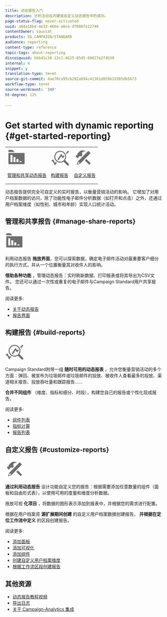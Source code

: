 ```yaml
---
title: 动态报告入门
description: 分析活动在内建或自定义动态报告中的成功。
page-status-flag: never-activated
uuid: a84a18bd-4e33-466e-a6ce-d7008fe12746
contentOwner: sauviat
products: SG_CAMPAIGN/STANDARD
audience: reporting
content-type: reference
topic-tags: about-reporting
discoiquuid: bbb41c38-12c1-4625-85d5-69627e2f4b39
internal: n
snippet: y
translation-type: tm+mt
source-git-commit: 4ae70ca95cb282a694c41361d859b19385db5673
workflow-type: tm+mt
source-wordcount: '349'
ht-degree: 12%

---
```



# Get started with dynamic reporting {#get-started-reporting}

<table>
<tr>
<td><img src="assets/do-not-localize/icon_manage.svg" width="60px"><p><a href="#manage-share-reports">管理和共享动态报告</a></p></td>
<td><img src="assets/do-not-localize/icon_build.svg" width="60px"><p><a href="#build-reports">构建报告</a></p></td>
<td><img src="assets/do-not-localize/icon_customize.svg" width="60px"><p><a href="#customize-reports">自定义报告</a></p></td></tr>
</table>

动态报告提供完全可自定义的实时报告，以衡量营销活动的影响。 它增加了对用户档案数据的访问，除了功能性电子邮件分析数据（如打开和点击）之外，还通过用户档案维度（如性别、城市和年龄）实现人口统计活动。

## 管理和共享报告 {#manage-share-reports}

<img src="assets/do-not-localize/icon_manage.svg" width="60px">

利用动态报告 **拖放界面**，您可以探索数据，确定电子邮件活动对最重要客户细分的执行方式，并从一个位置衡量其对收件人的影响。

**借助各种功能** ，管理动态报告：实时刷新数据、打印报表或将其导出为CSV文件。 您还可以通过一次性或重复的电子邮件与Campaign Standard用户共享报告。

阅读更多:

* [关于动态报告](../../reporting/using/about-dynamic-reports.md)
* [报告界面](../../reporting/using/reporting-interface.md)

## 构建报告 {#build-reports}

<img src="assets/do-not-localize/icon_build.svg" width="60px">

Campaign Standard附带一组 **随时可用的动态报表** ，允许您衡量营销活动的多个方面：弹回、被宣布为垃圾邮件或垃圾邮件的投放、被收件人查看最多的投放、渠道相关报告、投放吞吐量和跟踪报告……

**合并不同组件** （维度、指标和细分、时段），构建您自己的报告或个性化现成报告。

阅读更多:

* [组件列表](../../reporting/using/list-of-components-.md)
* [指标计算](../../reporting/using/indicator-calculation.md)
* [报告列表](../../reporting/using/defining-the-report-period.md)

## 自定义报告 {#customize-reports}

<img src="assets/do-not-localize/icon_customize.svg" width="60px">

**通过利用动态报告** 设计功能自定义您的报告：根据需要添加任意数量的组件（面板和自由形式表），以使用可用的度量和维度分析数据。

拖放可视 **化项目** ，将数据的图形表示添加到报表中，并根据您的需求进行配置。

根据在用户档案资 **源扩展期间创建** 的自定义用户档案数据创建报告， **并根据在定位工作流中定义** 的区段创建报告。

阅读更多:

* [添加面板](../../reporting/using/adding-panels.md)
* [添加可视化](../../reporting/using/adding-visualizations.md)
* [添加组件](../../reporting/using/adding-components.md)
* [创建自定义用户档案维度](../../reporting/using/creating-a-custom-profile-dimension.md)
* [根据工作流区段创建报告](../../reporting/using/creating-a-report-workflow-segment.md)

## 其他资源

* [动态报告教程视频](https://docs.adobe.com/content/help/en/campaign-standard-learn/tutorials/reporting/exploring-reports.html)
* [导出日志](../../automating/using/exporting-logs.md)
* [关于 Campaign-Analytics 集成](../../integrating/using/about-campaign-analytics-integration.md)